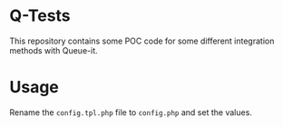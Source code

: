 Q-Tests
========

This repository contains some POC code for some different integration methods with Queue-it.


Usage
=====
Rename the `config.tpl.php` file to `config.php` and set the values.

